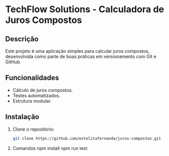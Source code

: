 # TechFlow Solutions - Calculadora de Juros Compostos

## Descrição
Este projeto é uma aplicação simples para calcular juros compostos, desenvolvida como parte de boas práticas em versionamento com Git e GitHub.

## Funcionalidades
- Cálculo de juros compostos.
- Testes automatizados.
- Estrutura modular.

## Instalação
1. Clone o repositório:
   ```bash
   git clone https://github.com/estelitafernanda/juros-compostos.git

2. Comandos
   npm install
   npm run test